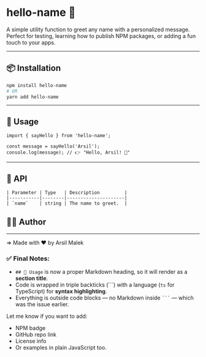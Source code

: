 # hello-name 👋

A simple utility function to greet any name with a personalized message.  
Perfect for testing, learning how to publish NPM packages, or adding a fun touch to your apps.

---

## 📦 Installation

```bash
npm install hello-name
# OR
yarn add hello-name
```

---

## 🚀 Usage 
```
import { sayHello } from 'hello-name';

const message = sayHello('Arsil');
console.log(message); // 👉 "Hello, Arsil! 🎉"
```

---

## 📘 API
```
| Parameter | Type   | Description         |
|-----------|--------|---------------------|
| `name`    | string | The name to greet.  |

```

## 🙋‍♂️ Author

---
=> Made with ❤️ by Arsil Malek

### ✅ Final Notes:

- `## 🚀 Usage` is now a proper Markdown heading, so it will render as a **section title**.
- Code is wrapped in triple backticks (```) with a language (`ts` for TypeScript) for **syntax highlighting**.
- Everything is outside code blocks — no Markdown inside ` ``` ` — which was the issue earlier.

Let me know if you want to add:
- NPM badge
- GitHub repo link
- License info
- Or examples in plain JavaScript too.


